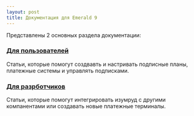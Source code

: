 ```yaml
---
layout: post
title: Документация для Emerald 9
---
```


Представлены 2 основных раздела документации:

### [Для пользователей](/ru/emerald/user/)

Статьи, которые помогут создвавть и настривать подписные планы, платежные системы и управлять подписками.

### [Для разрботчиков](/ru/emerald/developer/)

Cтатьи, которые помогут интегрировать изумруд с другими компанентами или создавать новые платежные терминалы.